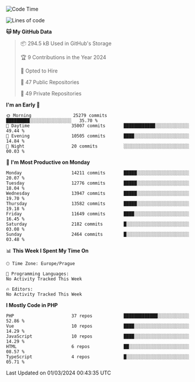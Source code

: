 <!--START_SECTION:waka-->
![Code Time](http://img.shields.io/badge/Code%20Time-1%2C583%20hrs%2058%20mins-blue)

![Lines of code](https://img.shields.io/badge/From%20Hello%20World%20I%27ve%20Written-22.2%20million%20lines%20of%20code-blue)

**🐱 My GitHub Data** 

> 📦 294.5 kB Used in GitHub's Storage 
 > 
> 🏆 9 Contributions in the Year 2024
 > 
> 💼 Opted to Hire
 > 
> 📜 47 Public Repositories 
 > 
> 🔑 49 Private Repositories 
 > 
**I'm an Early 🐤** 

```text
🌞 Morning                25279 commits       █████████░░░░░░░░░░░░░░░░   35.70 % 
🌆 Daytime                35007 commits       ████████████░░░░░░░░░░░░░   49.44 % 
🌃 Evening                10505 commits       ████░░░░░░░░░░░░░░░░░░░░░   14.84 % 
🌙 Night                  20 commits          ░░░░░░░░░░░░░░░░░░░░░░░░░   00.03 % 
```
📅 **I'm Most Productive on Monday** 

```text
Monday                   14211 commits       █████░░░░░░░░░░░░░░░░░░░░   20.07 % 
Tuesday                  12776 commits       █████░░░░░░░░░░░░░░░░░░░░   18.04 % 
Wednesday                13947 commits       █████░░░░░░░░░░░░░░░░░░░░   19.70 % 
Thursday                 13582 commits       █████░░░░░░░░░░░░░░░░░░░░   19.18 % 
Friday                   11649 commits       ████░░░░░░░░░░░░░░░░░░░░░   16.45 % 
Saturday                 2182 commits        █░░░░░░░░░░░░░░░░░░░░░░░░   03.08 % 
Sunday                   2464 commits        █░░░░░░░░░░░░░░░░░░░░░░░░   03.48 % 
```


📊 **This Week I Spent My Time On** 

```text
🕑︎ Time Zone: Europe/Prague

💬 Programming Languages: 
No Activity Tracked This Week

🔥 Editors: 
No Activity Tracked This Week
```

**I Mostly Code in PHP** 

```text
PHP                      37 repos            █████████████░░░░░░░░░░░░   52.86 % 
Vue                      10 repos            ████░░░░░░░░░░░░░░░░░░░░░   14.29 % 
JavaScript               10 repos            ████░░░░░░░░░░░░░░░░░░░░░   14.29 % 
HTML                     6 repos             ██░░░░░░░░░░░░░░░░░░░░░░░   08.57 % 
TypeScript               4 repos             █░░░░░░░░░░░░░░░░░░░░░░░░   05.71 % 
```




 Last Updated on 01/03/2024 00:43:35 UTC
<!--END_SECTION:waka-->
<!--
**AlexKratky/AlexKratky** is a ✨ _special_ ✨ repository because its `README.md` (this file) appears on your GitHub profile.

Here are some ideas to get you started:

- 🔭 I’m currently working on ...
- 🌱 I’m currently learning ...
- 👯 I’m looking to collaborate on ...
- 🤔 I’m looking for help with ...
- 💬 Ask me about ...
- 📫 How to reach me: ...
- 😄 Pronouns: ...
- ⚡ Fun fact: ...
-->
